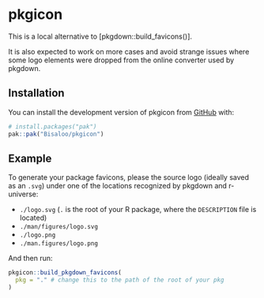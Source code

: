 
<!-- README.md is generated from README.Rmd. Please edit that file -->

# pkgicon

<!-- badges: start -->

<!-- badges: end -->

This is a local alternative to \[pkgdown::build_favicons()\].

It is also expected to work on more cases and avoid strange issues where
some logo elements were dropped from the online converter used by
pkgdown.

## Installation

You can install the development version of pkgicon from
[GitHub](https://github.com/) with:

``` r
# install.packages("pak")
pak::pak("Bisaloo/pkgicon")
```

## Example

To generate your package favicons, please the source logo (ideally saved
as an `.svg`) under one of the locations recognized by pkgdown and
r-universe:

- `./logo.svg` (`.` is the root of your R package, where the
  `DESCRIPTION` file is located)
- `./man/figures/logo.svg`
- `./logo.png`
- `./man.figures/logo.png`

And then run:

``` r
pkgicon::build_pkgdown_favicons(
  pkg = "." # change this to the path of the root of your pkg
)
```
